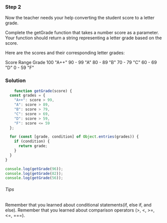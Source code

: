 ### Step 2

Now the teacher needs your help 
converting the student score to a letter grade.

Complete the getGrade function that 
takes a number score as a parameter. 
Your function should return a string 
representing a letter grade based on the score.

Here are the scores and their 
corresponding letter grades:

Score Range Grade
100 "A++"
90 - 99 "A"
80 - 89 "B"
70 - 79 "C"
60 - 69 "D"
0 - 59  "F"

### Solution

```js
    function getGrade(score) {
  const grades = {
    "A++": score > 99,
    "A": score > 89,
    "B": score > 79,
    "C": score > 69,
    "D": score > 59,
    "F": score <= 59
  };

  for (const [grade, condition] of Object.entries(grades)) {
    if (condition) {
      return grade; 
    }
  }
}

console.log(getGrade(96));
console.log(getGrade(82));
console.log(getGrade(56));
```

###### Tips

Remember that you learned about conditional statements(if, else if, and else).
Remember that you learned about comparison operators (>, <, >=, <=, ===).


